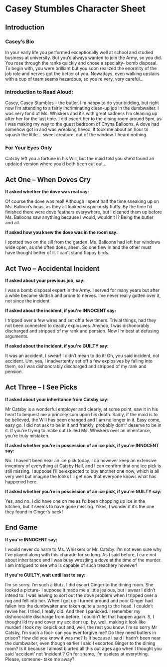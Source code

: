 <h1> Casey Stumbles Character Sheet </h1>

<h2> Introduction </h2>

<h3> Casey’s Bio </h3>

<p>In your early life you performed exceptionally well at school and studied business at university. But you’d always wanted to join the Army, so you did. You rose through the ranks quickly and chose a specialty- bomb disposal. To begin with, you were brilliant but you soon realized the enormity of the job role and nerves got the better of you. Nowadays, even walking upstairs with a cup of team seems hazardous, so you’re very, very careful…  </p>

<h3> Introduction to Read Aloud: </h3>

<p>Casey, Casey Stumbles – the butler. I’m happy to do your bidding, but right now I’m attending to a fairly incriminating clean-up job in the dumbwaiter. I was very fond of Ms. Whiskers and it’s with great sadness I’m cleaning up after her for the last time. I did escort her to the dining room around 5pm, as I was making my way to the guest bedroom of Chyna Balloons. A dove had somehow got in and was wreaking havoc. It took me about an hour to squash the little… sweet creature, out of the window. I heard nothing. </p>

<h3> For Your Eyes Only </h3>

<p> Catsby left you a fortune in his Will, but the maid told you she’d found an updated version where you’d both been cut out… </p>


<h2> Act One – When Doves Cry </h2>

__If asked whether the dove was real say:__

<p> Of course the dove was real! Although I spent half the time sneaking up on Ms. Balloon’s boas, as they all looked suspiciously fluffy. By the time I’d finished there were dove feathers everywhere, but I cleaned them up before Ms. Balloons saw anything because I would, wouldn’t I? Being the butler and all. </p>
  
__If asked how you knew the dove was in the room say:__

<p> I spotted two on the sill from the garden. Ms. Balloons had left her windows wide open, as she often does, ahem. So one flew in and the other must have thought better of it. I can’t stand flappy birds. </p>

<h2> Act Two – Accidental Incident </h2>

__If asked about your previous job, say:__

<p>I was a bomb disposal expert in the Army. I served for many years but after a while became skittish and prone to nerves. I’ve never really gotten over it, not since the incident. </p>
  
__If asked about the incident, if you're INNOCENT say:__

<p> I tripped over a few wires and set off a few timers. Trivial things, had they not been connected to deadly explosives. Anyhoo, I was dishonorably discharged and stripped of my rank and pension. Now I’m best at defusing arguments. </p>

__If asked about the incident, if you're GUILTY say:__

<p> It was an accident, I swear! I didn’t mean to do it! Oh, you said incident, not accident. Um, yes, I inadvertently set off a few explosives by falling into them, so I was dishonorably discharged and stripped of my rank and pension. </p>

<h2> Act Three – I See Picks </h2>

__If asked about your inheritance from Catsby say:__

<p> Mr Catsby is a wonderful employer and clearly, at some point, saw it in his heart to bequest me a princely sum upon his death. Sadly, if the maid is to be believed, the Will has been changed and I am no longer in it. Easy come, easy go. I did not ask to be in it and frankly, probably don’t’ deserve to be in it. If you’re trying to make out I killed Ms. Whiskers over an inheritance, you’re truly mistaken. </p>

__If asked whether you’re in possession of an ice pick, if you’re INNOCENT say:__

<p> No. I haven’t been near an ice pick today. I do however keep an extensive inventory of everything at Catsby Hall, and I can confirm that one ice pick is still missing. I suppose I’ll be expected to buy another one now, which is all very well but imagine the looks I’ll get now that everyone knows what has happened here.  </p>
  
__If asked whether you’re in possession of an ice pick, if you’re GUILTY say:__

<p> Yes, and no. I did have one on me as I’d been chopping up ice in the kitchen, but it seems to have gone missing. Yikes, I wonder if it’s the one they found in Ginger’s back!  </p>

<h2> End Game </h2>

__If you're INNOCENT say:__

<p> I would never do harm to Ms. Whiskers or Mr. Catsby. I’m not even sure why I’ve played along with this charade for so long. As I said before, I care not about inheritance and I was busy wrestling a dove at the time of the murder. I am intrigued to see who is capable of such treachery however! </p>

__If you're GUILTY, wait until last to say:__

<p>I’m so sorry. I’m such a klutz. I did escort Ginger to the dining room. She looked a picture- I suppose it made me a little jealous, but I swear I didn’t intend to. I was leaving to sort out the dove problem when I tripped over a rug and fell into her. When I got up I turned around and poor Ginger had fallen into the dumbwaiter and taken quite a bang to the head. I couldn’t revive her. I tried, I really did. And then I panicked. I remember my dishonorable discharge from before. I couldn’t let that happen again. S, I thought I’d try and cover my accident up, by, well, making it look like murder! I took my icepick out and, well, the rest you know. I’m so sorry Mr Catsby, I’m such a fool- can you ever forgive me? Do they need butlers in prison? How did you know it was me? Is it because I said I hadn’t been near the dumbwaiter, even though earlier I said I escorted Ginger to the dining room? Is it because I almost blurted all this out ages ago when I thought you said ‘accident’ not ‘incident’? Oh for shame, I’m useless at everything. Please, someone- take me away?  </p>
